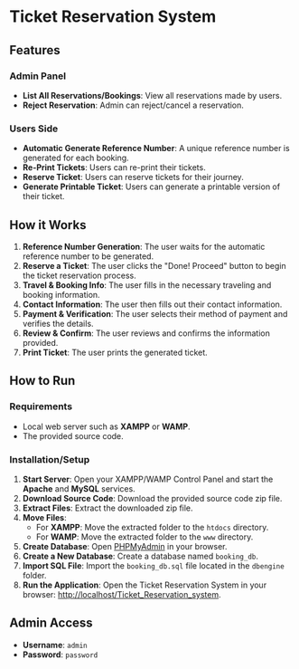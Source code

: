 # Ticket Reservation System

## Features

### Admin Panel
- **List All Reservations/Bookings**: View all reservations made by users.
- **Reject Reservation**: Admin can reject/cancel a reservation.

### Users Side
- **Automatic Generate Reference Number**: A unique reference number is generated for each booking.
- **Re-Print Tickets**: Users can re-print their tickets.
- **Reserve Ticket**: Users can reserve tickets for their journey.
- **Generate Printable Ticket**: Users can generate a printable version of their ticket.

## How it Works

1. **Reference Number Generation**: The user waits for the automatic reference number to be generated.
2. **Reserve a Ticket**: The user clicks the "Done! Proceed" button to begin the ticket reservation process.
3. **Travel & Booking Info**: The user fills in the necessary traveling and booking information.
4. **Contact Information**: The user then fills out their contact information.
5. **Payment & Verification**: The user selects their method of payment and verifies the details.
6. **Review & Confirm**: The user reviews and confirms the information provided.
7. **Print Ticket**: The user prints the generated ticket.

## How to Run

### Requirements
- Local web server such as **XAMPP** or **WAMP**.
- The provided source code.

### Installation/Setup

1. **Start Server**: Open your XAMPP/WAMP Control Panel and start the **Apache** and **MySQL** services.
2. **Download Source Code**: Download the provided source code zip file.
3. **Extract Files**: Extract the downloaded zip file.
4. **Move Files**:
   - For **XAMPP**: Move the extracted folder to the `htdocs` directory.
   - For **WAMP**: Move the extracted folder to the `www` directory.
5. **Create Database**: Open [PHPMyAdmin](http://localhost/phpmyadmin) in your browser.
6. **Create a New Database**: Create a database named `booking_db`.
7. **Import SQL File**: Import the `booking_db.sql` file located in the `dbengine` folder.
8. **Run the Application**: Open the Ticket Reservation System in your browser: [http://localhost/Ticket_Reservation_system](http://localhost/Ticket_Reservation_system).

## Admin Access
- **Username**: `admin`
- **Password**: `password`
